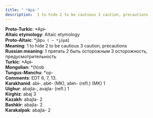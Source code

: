 ```yaml
---
title: " *Apɨ-"
description:  1 to hide 2 to be cautious 3 caution, precautions
---
```


<strong>Proto-Turkic</strong>:  *Apɨ-<br>
<strong>Altaic etymology</strong>:  Altaic etymology<br>
<strong> Proto-Altaic</strong>:  *i̯ăp`u ( ~ *i̯ŏp`a)<br>
<strong>Meaning</strong>:  1 to hide 2 to be cautious 3 caution, precautions<br>
<strong>Russian meaning</strong>:  1 прятать 2 быть осторожным 3 осторожность, предусмотрительность<br>
<strong>Turkic</strong>:  *Apɨ-<br>
<strong>Mongolian</strong>:  *(h)ob<br>
<strong>Tungus-Manchu</strong>:  *op-<br>
<strong>Comments</strong>:  EDT 6, 7, 13.<br>
<strong>Karakhanid</strong>:  abɨ-, abɨt- (MK), abɨn- (refl.) (MK) 1<br>
<strong>Uighur</strong>:  abajla-, avajla- (refl.) 1<br>
<strong>Kirghiz</strong>:  abaj 3<br>
<strong>Kazakh</strong>:  abajla- 2<br>
<strong>Bashkir</strong>:  abajla- 2<br>
<strong>Karakalpak</strong>:  abajla- 2<br>


